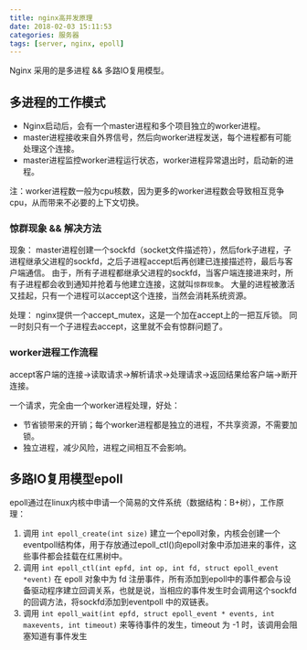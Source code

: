 ```yaml
---
title: nginx高并发原理
date: 2018-02-03 15:11:53
categories: 服务器
tags: [server, nginx, epoll]
---
```


Nginx 采用的是多进程 && 多路IO复用模型。

## 多进程的工作模式

* Nginx启动后，会有一个master进程和多个项目独立的worker进程。
* master进程接收来自外界信号，然后向worker进程发送，每个进程都有可能处理这个连接。
* master进程监控worker进程运行状态，worker进程异常退出时，启动新的进程。

注：worker进程数一般为cpu核数，因为更多的worker进程数会导致相互竞争cpu，从而带来不必要的上下文切换。

### 惊群现象 && 解决方法

现象：
master进程创建一个sockfd（socket文件描述符），然后fork子进程，子进程继承父进程的sockfd，之后子进程accept后再创建已连接描述符，最后与客户端通信。
由于，所有子进程都继承父进程的sockfd，当客户端连接进来时，所有子进程都会收到通知并抢着与他建立连接，这就叫`惊群现象`。
大量的进程被激活又挂起，只有一个进程可以accept这个连接，当然会消耗系统资源。

处理：
nginx提供一个accept_mutex，这是一个加在accept上的一把互斥锁。
同一时刻只有一个子进程去accept，这里就不会有惊群问题了。

### worker进程工作流程

accept客户端的连接->读取请求->解析请求->处理请求->返回结果给客户端->断开连接。

一个请求，完全由一个worker进程处理，好处：

* 节省锁带来的开销；每个worker进程都是独立的进程，不共享资源，不需要加锁。
* 独立进程，减少风险，进程之间相互不会影响。

## 多路IO复用模型epoll

epoll通过在linux内核中申请一个简易的文件系统（数据结构：B+树），工作原理：

1. 调用 `int epoll_create(int size)` 建立一个epoll对象，内核会创建一个eventpoll结构体，用于存放通过epoll_ctl()向epoll对象中添加进来的事件，这些事件都会挂载在红黑树中。
1. 调用 `int epoll_ctl(int epfd, int op, int fd, struct epoll_event *event)` 在 epoll 对象中为 fd 注册事件，所有添加到epoll中的事件都会与设备驱动程序建立回调关系，也就是说，当相应的事件发生时会调用这个sockfd的回调方法，将sockfd添加到eventpoll 中的双链表。
1. 调用 `int epoll_wait(int epfd, struct epoll_event * events, int maxevents, int timeout)` 来等待事件的发生，timeout 为 -1 时，该调用会阻塞知道有事件发生

